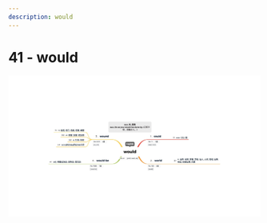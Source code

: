 ```yaml
---
description: would
---
```


# 41 - would



![Image text](https://raw.githubusercontent.com/rulinma/ai-word/master/images/41-would.jpg)


